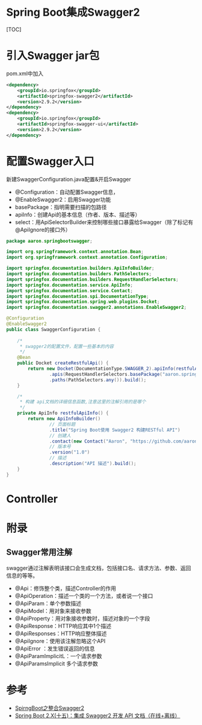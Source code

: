 ﻿﻿Spring Boot集成Swagger2
===
[TOC]
# 引入Swagger jar包
pom.xml中加入

```xml
<dependency>
	<groupId>io.springfox</groupId>
	<artifactId>springfox-swagger2</artifactId>
	<version>2.9.2</version>
</dependency>
<dependency>
	<groupId>io.springfox</groupId>
	<artifactId>springfox-swagger-ui</artifactId>
	<version>2.9.2</version>
</dependency>
```
# 配置Swagger入口
新建SwaggerConfiguration.java配置&开启Swagger
- @Configuration：自动配置Swagger信息，
- @EnableSwagger2：启用Swagger功能
- basePackage：指明需要扫描的包路径
- apiInfo：创建Api的基本信息（作者、版本、描述等）
- select：用ApiSelectorBuilder来控制哪些接口暴露给Swagger（除了标记有@ApiIgnore的接口外）

```java
package aaron.springbootswagger;

import org.springframework.context.annotation.Bean;
import org.springframework.context.annotation.Configuration;

import springfox.documentation.builders.ApiInfoBuilder;
import springfox.documentation.builders.PathSelectors;
import springfox.documentation.builders.RequestHandlerSelectors;
import springfox.documentation.service.ApiInfo;
import springfox.documentation.service.Contact;
import springfox.documentation.spi.DocumentationType;
import springfox.documentation.spring.web.plugins.Docket;
import springfox.documentation.swagger2.annotations.EnableSwagger2;

@Configuration
@EnableSwagger2
public class SwaggerConfiguration {
	
	/*
	 * swagger2的配置文件，配置一些基本的内容
	 */
	@Bean
	public Docket createRestfulApi() {
		return new Docket(DocumentationType.SWAGGER_2).apiInfo(restfulApiInfo()).select()				 
				.apis(RequestHandlerSelectors.basePackage("aaron.springbootswagger.controllers"))
				.paths(PathSelectors.any()).build();
	}

	/*
	 * 构建 api文档的详细信息函数,注意这里的注解引用的是哪个 
	 */
	private ApiInfo restfulApiInfo() {
		return new ApiInfoBuilder()
				// 页面标题
				.title("Spring Boot使用 Swagger2 构建RESTful API")
				// 创建人
				.contact(new Contact("Aaron", "https://github.com/aarontxs", ""))
				// 版本号
				.version("1.0")
				// 描述
				.description("API 描述").build();
	}
}
```

# Controller

# 附录
## Swagger常用注解
swagger通过注解表明该接口会生成文档，包括接口名、请求方法、参数、返回信息的等等。

- @Api：修饰整个类，描述Controller的作用
- @ApiOperation：描述一个类的一个方法，或者说一个接口
- @ApiParam：单个参数描述
- @ApiModel：用对象来接收参数
- @ApiProperty：用对象接收参数时，描述对象的一个字段
- @ApiResponse：HTTP响应其中1个描述
- @ApiResponses：HTTP响应整体描述
- @ApiIgnore：使用该注解忽略这个API
- @ApiError ：发生错误返回的信息
- @ApiParamImplicitL：一个请求参数
- @ApiParamsImplicit 多个请求参数

# 参考
* [SpirngBoot之整合Swagger2](https://www.cnblogs.com/zhangyinhua/p/9286391.html)
* [Spring Boot 2.X(十五)：集成 Swagger2 开发 API 文档（在线+离线）](https://juejin.im/post/5dc2260f6fb9a04aad0158bf)